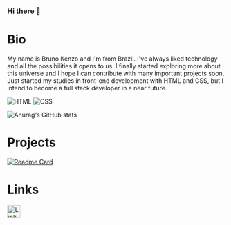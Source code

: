 ### Hi there 👋

# Bio

My name is Bruno Kenzo and I'm from Brazil. I've always liked technology and all the possibilities it opens to us.
I finally started exploring more about this universe and I hope I can contribute with many important projects soon.
Just started my studies in front-end development with HTML and CSS, but I intend to become a full stack developer in a near future.

![HTML](https://img.shields.io/badge/HTML5-E34F26?style=for-the-badge&logo=html5&logoColor=white)
![CSS](https://img.shields.io/badge/CSS3-1572B6?style=for-the-badge&logo=css3&logoColor=white)

![Anurag's GitHub stats](https://github-readme-stats.vercel.app/api?username=BKenz0&show_icons=true&theme=transparent)

# Projects

[![Readme Card](https://github-readme-stats.vercel.app/api/pin/?username=BKenz0&repo=bkenz0.github.io)](https://github.com/anuraghazra/github-readme-stats)

# Links

[<img src='https://img.shields.io/badge/LinkedIn-0077B5?style=for-the-badge&logo=linkedin&logoColor=white' alt='Linkedin' height='30'>](linkedin.com/in/bruno-kenzo-teraoka-aguiar-806b34214)
